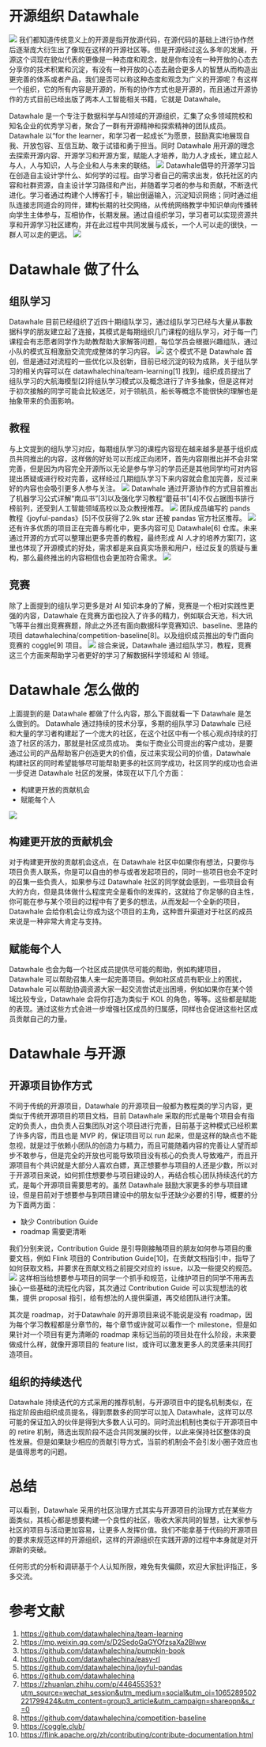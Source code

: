 # 开源组织 Datawhale

![](https://files.mdnice.com/user/3198/d2ccac68-e175-4b4b-99db-c1ec0d9f976e.png)
我们都知道传统意义上的开源是指开放源代码，在源代码的基础上进行协作然后逐渐庞大衍生出了像现在这样的开源社区等。但是开源经过这么多年的发展，开源这个词现在貌似代表的更像是一种态度和观念，就是你有没有一种开放的心态去分享你的技术积累和沉淀，有没有一种开放的心态去融合更多人的智慧从而构造出更完善的体系或者产品，我们是否可以称这种态度和观念为广义的开源呢？有这样一个组织，它的所有内容是开源的，所有的协作方式也是开源的，而且通过开源协作的方式目前已经出版了两本人工智能相关书籍，它就是 Datawhale。

Datawhale 是一个专注于数据科学与AI领域的开源组织，汇集了众多领域院校和知名企业的优秀学习者，聚合了一群有开源精神和探索精神的团队成员。Datawhale 以“for the learner，和学习者一起成长”为愿景，鼓励真实地展现自我、开放包容、互信互助、敢于试错和勇于担当。同时 Datawhale 用开源的理念去探索开源内容、开源学习和开源方案，赋能人才培养，助力人才成长，建立起人与人，人与知识，人与企业和人与未来的联结。
![](https://files.mdnice.com/user/3198/075ce663-70fc-4389-9f34-704444ba0985.png)
Datawhale倡导的开源学习旨在创造自主设计学什么、如何学的过程。由学习者自己的需求出发，依托社区的内容和社群资源，自主设计学习路径和产出，并随着学习者的参与和贡献，不断迭代进化。学习者通过构建个人博客打卡，输出倒逼输入，沉淀知识网络；同时通过组队连接志同道合的同伴，建构长期的社交网络，从传统网络教学中知识单向传播转向学生主体参与，互相协作，长期发展。通过自组织学习，学习者可以实现资源共享和开源学习社区建构，并在此过程中共同发展与成长，一个人可以走的很快，一群人可以走的更远。
![](https://files.mdnice.com/user/3198/1a1c5f6b-b9e3-41e6-9e91-8b3e3dee4284.png)
# Datawhale 做了什么
## 组队学习
Datawhale 目前已经组织了近四十期组队学习，通过组队学习已经与大量从事数据科学的朋友建立起了连接，其模式是每期组织几门课程的组队学习，对于每一门课程会有志愿者同学作为助教帮助大家解答问题，每位学员会根据兴趣组队，通过小队的模式互相激励交流完成整体的学习内容。
![](https://files.mdnice.com/user/3198/b1a2b4a5-0204-40f2-b03a-d419a0229962.png)
这个模式不是 Datawhale 首创，但是通过对流程的一些优化以及创新，目前已经沉淀的较为成熟，关于组队学习的相关内容可以在 datawhalechina/team-learning[1] 找到，组织成员提出了组队学习的大航海模型[2]将组队学习模式以及概念进行了许多抽象，但是这样对于初次接触的同学可能会比较迷茫，对于领航员，船长等概念不能很快的理解也是抽象带来的负面影响。
## 教程
与上文提到的组队学习对应，每期组队学习的课程内容现在越来越多是基于组织成员共同推出的内容，这样做的好处可以形成正向闭环，首先内容刚推出并不会非常完善，但是因为内容完全开源所以无论是参与学习的学员还是其他同学均可对内容提出质疑或进行校对完善，这样经过几期组队学习下来内容就会愈加完善，反过来好的内容也会吸引更多人参与关注。
![](https://files.mdnice.com/user/3198/7b56da84-2d34-4462-bc3e-5df3a3311c1f.png)
Datawhale 通过开源协作的方式目前推出了机器学习公式详解“南瓜书”[3]以及强化学习教程“蘑菇书”[4]不仅占据图书排行榜前列，还受到人工智能领域高校以及众教授推荐。
![](https://files.mdnice.com/user/3198/b767f101-51f5-451d-bdab-e85eeab593db.png)
团队成员编写的 pands 教程《joyful-pandas》[5]不仅获得了2.9k star 还被 pandas 官方社区推荐。
![](https://files.mdnice.com/user/3198/57e642c0-70ba-405c-9618-12592b4a2809.png)
还有许多优质的项目正在完善与孵化中，更多内容可见 Datawhale[6] 仓库。未来通过开源的方式可以整理出更多完善的教程，最终形成 AI 人才的培养方案[7]，这里也体现了开源模式的好处，需求都是来自真实场景和用户，经过反复的质疑与重构，那么最终推出的内容相信也会更加符合需求。
![](https://files.mdnice.com/user/3198/96c0480b-704e-4dc9-a261-d6cef32b16da.png)
## 竞赛
除了上面提到的组队学习更多是对 AI 知识本身的了解，竞赛是一个相对实践性更强的内容，Datawhale 在竞赛方面也投入了许多的精力，例如联合天池，科大讯飞等平台推出竞赛赛题，除此之外还有面向数据科学竞赛知识、baseline、思路的项目 datawhalechina/competition-baseline[8]。以及组织成员推出的专门面向竞赛的 coggle[9] 项目。
![](https://files.mdnice.com/user/3198/b3eac8f1-ec9f-43dc-8038-3170cd977bdd.png)
综合来说，Datawhale 通过组队学习，教程，竞赛这三个方面来帮助学习者更好的学习了解数据科学领域和 AI 领域。
# Datawhale 怎么做的
上面提到的是 Datawhale 都做了什么内容，那么下面就看一下 Datawhale 是怎么做到的。
Datawhale 通过持续的技术分享，多期的组队学习 Datawhale 已经和大量的学习者构建起了一个庞大的社区，在这个社区中有一个核心观点持续的打造了社区的活力，那就是社区成员成功。
类似于商业公司提出的客户成功，是要通过公司的产品帮助客户创造更大的价值，反过来实现公司的价值，Datawhale 构建社区的同时希望能够尽可能帮助更多的社区同学成功，社区同学的成功也会进一步促进 Datawhale 社区的发展，体现在以下几个方面：
- 构建更开放的贡献机会
- 赋能每个人

![](https://files.mdnice.com/user/3198/d75da242-9191-402d-b629-56a5b0f77102.png)
## 构建更开放的贡献机会
对于构建更开放的贡献机会这点，在 Datawhale 社区中如果你有想法，只要你与项目负责人联系，你是可以自由的参与或者发起项目的，同时一些项目也会不定时的召集一些负责人，如果参与过 Datawhale 社区的同学就会感到，一些项目会有大的方向，但是具体做什么程度完全是看你的发挥的，这就给了你足够的自主性，你可能在参与某个项目的过程中有了更多的想法，从而发起一个全新的项目，Datawhale 会给你机会让你成为这个项目的主角，这种晋升渠道对于社区的成员来说是一种非常大肯定与支持。
## 赋能每个人
Datawhale 也会为每一个社区成员提供尽可能的帮助，例如构建项目，Datawhale 可以帮助召集人来一起完善项目。例如社区成员有职业上的困扰，Datawhale 可以帮助协调资源大家一起交流尝试走出困境，例如如果你在某个领域比较专业，Datawhale 会将你打造为类似于 KOL 的角色，等等。这些都是赋能的表现。通过这些方式会进一步增强社区成员的归属感，同样也会促进这些社区成员贡献自己的力量。
# Datawhale 与开源
## 开源项目协作方式
不同于传统的开源项目，Datawhale 的开源项目一般都为教程类的学习内容，更类似于传统开源项目的项目文档，目前 Datawhale 采取的形式是每个项目会有指定的负责人，由负责人召集团队对这个项目进行完善，目前基于这种模式已经积累了许多内容，而且也是 MVP 的，保证项目可以 run 起来，但是这样的缺点也不能忽视，就是过于依赖小团队的创造力与精力，而且可能随着内容的完善让人望而却步不敢参与，但是完全的开放也可能导致项目没有核心的负责人导致难产，而且开源项目有个共识就是大部分人喜欢白嫖，真正想要参与项目的人还是少数，所以对于开源项目来说，如何抓住想要参与项目建设的人，再结合核心团队持续迭代的方式，是每个开源项目需要思考的。虽然 Datawhale 鼓励大家更多的参与项目建设，但是目前对于想要参与到项目建设中的朋友似乎还缺少必要的引导，概要的分为下面两方面：
- 缺少 Contribution Guide
- roadmap 需要更清晰

我们分别来说，Contribution Guide 是引导刚接触项目的朋友如何参与项目的重要文档，例如 Flink 项目的 Contribution Guide[10]，在贡献文档指引中，指导了如何获取文档，并要求在贡献文档之前提交对应的 issue，以及一些提交的规范。
![](https://files.mdnice.com/user/3198/27a0a04d-c53e-4a4f-bebd-99ee3315234d.png)
这样相当给想要参与项目的同学一个抓手和规范，让维护项目的同学不用再去操心一些基础的流程化内容，其次通过 Contribution Guide 可以实现想法的收集，提供 proposal 指引，给有想法的人提供渠道，再交给团队进行决策。

其次是 roadmap，对于Datawhale 的开源项目来说不能说是没有 roadmap，因为每个学习教程都是分章节的，每个章节或许就可以看作一个 milestone，但是如果针对一个项目有更为清晰的 roadmap 来标记当前的项目处在什么阶段，未来要做成什么样，就像开源项目的 feature list，或许可以激发更多人的灵感来共同打造项目。

## 组织的持续迭代
Datawhale 持续迭代的方式采用的推荐机制，与开源项目中的提名机制类似，在指定阶段由组织成员提名，得到票数多的同学可以加入 Datawhale，这样可以尽可能的保证加入的伙伴是得到大多数人认可的。同时流出机制也类似于开源项目中的 retire 机制，筛选出现阶段不适合共同发展的伙伴，以此来保持社区整体的良性发展。但是如果缺少相应的贡献引导方式，当前的机制会不会引发小圈子效应也是值得思考的问题。
# 总结
可以看到，Datawhale 采用的社区治理方式其实与开源项目的治理方式在某些方面类似，其核心都是想要构建一个良性的社区，吸收大家共同的智慧，让大家参与社区的项目与活动更加容易，让更多人发挥价值。我们不能拿基于代码的开源项目的要求来规范这样的开源组织，这样的开源组织在实践开源的过程中本身就是对开源新的突破。

任何形式的分析和调研基于个人认知所限，难免有失偏颇，欢迎大家批评指正，多多交流。
# 参考文献
1. https://github.com/datawhalechina/team-learning
2. https://mp.weixin.qq.com/s/D2SedoGaGYOfzsaXa2BIww
3. https://github.com/datawhalechina/pumpkin-book
4. https://github.com/datawhalechina/easy-rl
5. https://github.com/datawhalechina/joyful-pandas
6. https://github.com/datawhalechina
7. https://zhuanlan.zhihu.com/p/446455353?utm_source=wechat_session&utm_medium=social&utm_oi=1065289502221799424&utm_content=group3_article&utm_campaign=shareopn&s_r=0
8. https://github.com/datawhalechina/competition-baseline
9. https://coggle.club/
10. https://flink.apache.org/zh/contributing/contribute-documentation.html